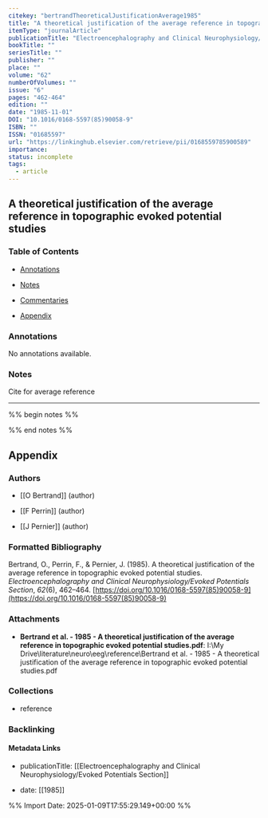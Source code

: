 ```yaml
---
citekey: "bertrandTheoreticalJustificationAverage1985"
title: "A theoretical justification of the average reference in topographic evoked potential studies"
itemType: "journalArticle"
publicationTitle: "Electroencephalography and Clinical Neurophysiology/Evoked Potentials Section"
bookTitle: ""
seriesTitle: ""
publisher: ""
place: ""
volume: "62"
numberOfVolumes: ""
issue: "6"
pages: "462-464"
edition: ""
date: "1985-11-01"
DOI: "10.1016/0168-5597(85)90058-9"
ISBN: ""
ISSN: "01685597"
url: "https://linkinghub.elsevier.com/retrieve/pii/0168559785900589"
importance: 
status: incomplete
tags:
  - article
---
```


## A theoretical justification of the average reference in topographic evoked potential studies

### Table of Contents

- [Annotations](#annotations)

- [Notes](#notes)

+ [Commentaries](#commentaries)

- [Appendix](#appendix)

### Annotations


No annotations available.


### Notes



Cite for average reference

---



%% begin notes %%

<!-- Write your personal notes here -->

%% end notes %%

## Appendix

### Authors


- [[O Bertrand]] (author)

- [[F Perrin]] (author)

- [[J Pernier]] (author)




### Formatted Bibliography

Bertrand, O., Perrin, F., & Pernier, J. (1985). A theoretical justification of the average reference in topographic evoked potential studies. _Electroencephalography and Clinical Neurophysiology/Evoked Potentials Section_, _62_(6), 462–464. [https://doi.org/10.1016/0168-5597(85)90058-9](https://doi.org/10.1016/0168-5597(85)90058-9)




### Attachments


- **Bertrand et al. - 1985 - A theoretical justification of the average reference in topographic evoked potential studies.pdf**: I:\My Drive\literature\neuro\eeg\reference\Bertrand et al. - 1985 - A theoretical justification of the average reference in topographic evoked potential studies.pdf




### Collections


- reference





### Backlinking


#### Metadata Links


- publicationTitle: [[Electroencephalography and Clinical Neurophysiology/Evoked Potentials Section]]




- date: [[1985]]





<!-- Any additional notes or comments -->


%% Import Date: 2025-01-09T17:55:29.149+00:00 %%
